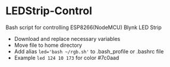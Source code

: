# LEDStrip-Control
Bash script for controlling ESP8266(NodeMCU) Blynk LED Strip

* Download and replace necessary variables
* Move file to home directory
* Add alias `led='bash ~/rgb.sh'` to .bash_profile or .bashrc file
* Example `led 124 10 173` for color #7c0aad